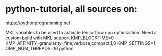 # python-tutorial, all sources on:
https://pythonprogramming.net

MKL variables to be used to activate tensorflow cpu optimization. Need a custom build with MKL support
KMP_BLOCKTIME=0 KMP_AFFINITY=granularity=fine,verbose,compact,1,0 KMP_SETTINGS=1 OMP_NUM_THREADS=16 python
